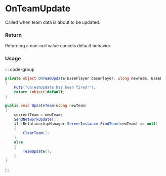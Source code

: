 # OnTeamUpdate
<Badge type="info" text="Team"/>[<Badge type="danger" text="Carbon Compatible"/>](https://github.com/CarbonCommunity/Carbon)[<Badge type="warning" text="Oxide Compatible"/>](https://github.com/OxideMod/Oxide.Rust)
Called when team data is about to be updated.

### Return
Returning a non-null value cancels default behavior.

### Usage
::: code-group
```csharp [Example]
private object OnTeamUpdate(BasePlayer basePlayer, ulong newTeam, BasePlayer self1)
{
	Puts("OnTeamUpdate has been fired!");
	return (object)default;
}
```
```csharp [Source — Assembly-CSharp @ BasePlayer]
public void UpdateTeam(ulong newTeam)
{
	currentTeam = newTeam;
	SendNetworkUpdate();
	if (RelationshipManager.ServerInstance.FindTeam(newTeam) == null)
	{
		ClearTeam();
	}
	else
	{
		TeamUpdate();
	}
}

```
:::
